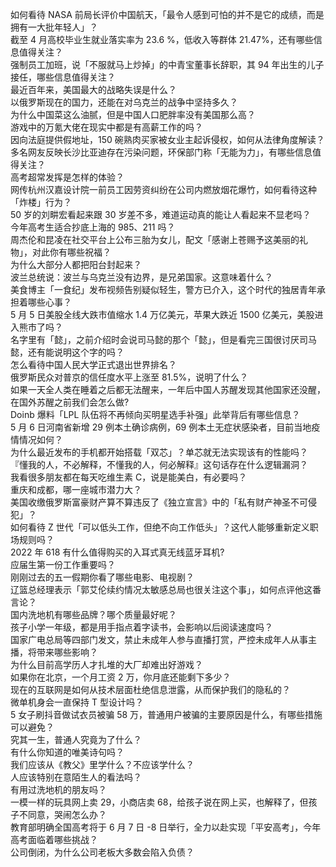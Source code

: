 如何看待 NASA 前局长评价中国航天，「最令人感到可怕的并不是它的成绩，而是拥有一大批年轻人」？  
截至 4 月高校毕业生就业落实率为 23.6 %，低收入等群体 21.47%，还有哪些信息值得关注？  
强制员工加班，说「不服就马上炒掉」的中青宝董事长辞职，其 94 年出生的儿子接任，哪些信息值得关注？  
最近百年来，美国最大的战略失误是什么？  
以俄罗斯现在的国力，还能在对乌克兰的战争中坚持多久？  
为什么中国菜这么油腻，但是中国人口肥胖率没有美国那么高？  
游戏中的万氪大佬在现实中都是有高薪工作的吗？  
因向法庭提供假地址，150 碗熟肉买家被女业主起诉侵权，如何从法律角度解读？  
多名网友反映长沙比亚迪存在污染问题，环保部门称「无能为力」，有哪些信息值得关注？  
高考超常发挥是怎样的体验？  
网传杭州汉嘉设计院一前员工因劳资纠纷在公司内燃放烟花爆竹，如何看待这种「炸楼」行为？  
50 岁的刘畊宏看起来跟 30 岁差不多，难道运动真的能让人看起来不显老吗？  
今年高考生适合抄底上海的 985、211 吗？  
周杰伦和昆凌在社交平台上公布三胎为女儿，配文「感谢上苍赐予这美丽的礼物」，对此你有哪些祝福？  
为什么大部分人都把阳台封起来？  
波兰总统说：波兰与乌克兰没有边界，是兄弟国家。这意味着什么？  
美食博主「一食纪」发布视频告别疑似轻生，警方已介入，这个时代的独居青年承担着哪些心事？  
5 月 5 日美股全线大跌市值缩水 1.4 万亿美元，苹果大跌近 1500 亿美元，美股进入熊市了吗？  
名字里有「懿」，之前介绍时会说司马懿的那个「懿」，但是看完三国很讨厌司马懿，还有能说明这个字的吗？  
怎么看待中国人民大学正式退出世界排名？  
俄罗斯民众对普京的信任度水平上涨至 81.5%，说明了什么？  
如果一天全人类在睡着之后都无法醒来，一年后中国人苏醒发现其他国家还没醒，在国外苏醒之前我们会怎么做?  
Doinb 爆料「LPL 队伍将不再倾向买明星选手补强」此举背后有哪些信息？  
5 月 6 日河南省新增 29 例本土确诊病例，69 例本土无症状感染者，目前当地疫情情况如何？  
为什么最近发布的手机都开始搭载「双芯」？单芯就无法实现该有的性能吗？  
『懂我的人，不必解释，不懂我的人，何必解释』这句话存在什么逻辑漏洞？  
我看很多朋友都在每天吃维生素 C，说是能美白，有必要吗？  
重庆和成都，哪一座城市潜力大？  
美国收缴俄罗斯富豪财产算不算违反了《独立宣言》中的「私有财产神圣不可侵犯」？  
如何看待 Z 世代「可以低头工作，但绝不向工作低头」？这代人能够重新定义职场规则吗？  
2022 年 618 有什么值得购买的入耳式真无线蓝牙耳机?  
应届生第一份工作重要吗？  
刚刚过去的五一假期你看了哪些电影、电视剧？  
辽篮总经理表示「郭艾伦续约情况太敏感总局也很关注这个事」，如何点评他这番言论？  
国内洗地机有哪些品牌？哪个质量最好呢？  
孩子小学一年级，都是用手指点着字读书，会影响以后阅读速度吗？  
国家广电总局等四部门发文，禁止未成年人参与直播打赏，严控未成年人从事主播，将带来哪些影响？  
为什么目前高学历人才扎堆的大厂却难出好游戏？  
如果你在北京，一个月工资 2 万，你月底还能剩下多少？  
现在的互联网是如何从技术层面杜绝信息泄露，从而保护我们的隐私的？  
微单机身会一直保持 T 型设计吗？  
5 女子刷抖音做试衣员被骗 58 万，普通用户被骗的主要原因是什么，有哪些措施可以避免？  
究其一生，普通人究竟为了什么？  
有什么你知道的唯美诗句吗？  
我们应该从《教父》里学什么？不应该学什么？  
人应该特别在意陌生人的看法吗？  
有用过洗地机的朋友吗？  
一模一样的玩具网上卖 29，小商店卖 68，给孩子说在网上买，也解释了，但孩子不同意，哭闹怎么办？  
教育部明确全国高考将于 6 月 7 日 -8 日举行，全力以赴实现「平安高考」，今年高考面临着哪些挑战？  
公司倒闭，为什么公司老板大多数会陷入负债？  
